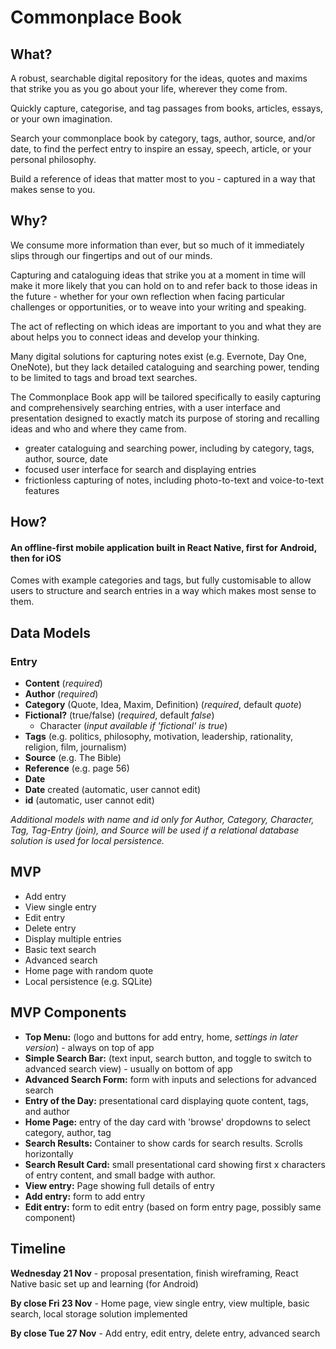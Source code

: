 # Commonplace Book

## What?
A robust, searchable digital repository for the ideas, quotes and maxims that strike you as you go about your life, wherever they come from.

Quickly capture, categorise, and tag passages from books, articles, essays, or your own imagination.

Search your commonplace book by category, tags, author, source, and/or date, to find the perfect entry to inspire an essay, speech, article, or your personal philosophy.

Build a reference of ideas that matter most to you - captured in a way that makes sense to you.

##
## Why?
We consume more information than ever, but so much of it immediately slips through our fingertips and out of our minds.

Capturing and cataloguing ideas that strike you at a moment in time will make it more likely that you can hold on to and refer back to those ideas in the future - whether for your own reflection when facing particular challenges or opportunities, or to weave into your writing and speaking.

The act of reflecting on which ideas are important to you and what they are about helps you to connect ideas and develop your thinking.

Many digital solutions for capturing notes exist (e.g. Evernote, Day One, OneNote), but they lack detailed cataloguing and searching power, tending to be limited to tags and broad text searches.

The Commonplace Book app will be tailored specifically to easily capturing and comprehensively searching entries, with a user interface and presentation designed to exactly match its purpose of storing and recalling ideas and who and where they came from.

- greater cataloguing and searching power, including by category, tags, author, source, date
- focused user interface for search and displaying entries
- frictionless capturing of notes, including photo-to-text and voice-to-text features

##
## How?
#### An offline-first mobile application built in React Native, first for Android, then for iOS ####

Comes with example categories and tags, but fully customisable to allow users to structure and search entries in a way which makes most sense to them.

##
## Data Models
### Entry
- **Content**  (*required*)
- **Author** (*required*)
- **Category** (Quote, Idea, Maxim, Definition)  (*required*, default *quote*)
- **Fictional?** (true/false) (*required*, default *false*)
  - Character (*input available if 'fictional' is true*)
- **Tags** (e.g. politics, philosophy, motivation, leadership, rationality, religion, film, journalism)
- **Source** (e.g. The Bible)
- **Reference** (e.g. page 56)
- **Date**
- **Date** created (automatic, user cannot edit)
- **id** (automatic, user cannot edit)

*Additional models with name and id only for Author, Category, Character, Tag, Tag-Entry (join), and Source will be used if a relational database solution is used for local persistence.*

##
## MVP
- Add entry
- View single entry
- Edit entry
- Delete entry
- Display multiple entries
- Basic text search
- Advanced search
- Home page with random quote
- Local persistence (e.g. SQLite)

##
## MVP Components
- **Top Menu:** (logo and buttons for add entry, home, *settings in later version*) - always on top of app
- **Simple Search Bar:** (text input, search button, and toggle to switch to advanced search view) - usually on bottom of app
- **Advanced Search Form:** form with inputs and selections for advanced search
- **Entry of the Day:** presentational card displaying quote content, tags, and author
- **Home Page:** entry of the day card with 'browse' dropdowns to select category, author, tag
- **Search Results:** Container to show cards for search results. Scrolls horizontally
- **Search Result Card:** small presentational card showing first x characters of entry content, and small badge with author. 
- **View entry:** Page showing full details of entry
- **Add entry:** form to add entry
- **Edit entry:** form to edit entry (based on form entry page, possibly same component)

##
## Timeline
**Wednesday 21 Nov** - proposal presentation, finish wireframing, React Native basic set up and learning (for Android)

**By close Fri 23 Nov** - Home page, view single entry, view multiple, basic search, local storage solution implemented

**By close Tue 27 Nov** - Add entry, edit entry, delete entry, advanced search

